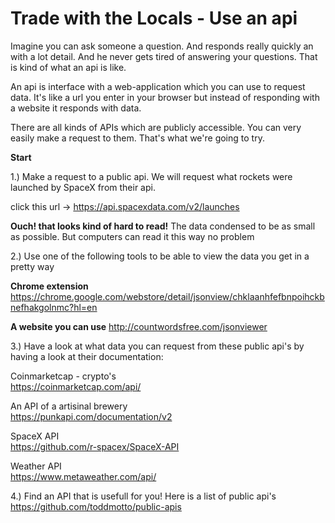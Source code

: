 # Trade with the Locals - Use an api

Imagine you can ask someone a question. And responds really quickly an with a lot detail. And he never gets tired of answering your questions. That is kind of what an api is like.

An api is interface with a web-application which you can use to request data. It's like a url you enter in your browser but instead of responding with a website it responds with data.

There are all kinds of APIs which are publicly accessible. You can very easily make a request to them. That's what we're going to try.

**Start**

1.) Make a request to a public api. We will request what rockets were launched by SpaceX from their api.

click this url -> https://api.spacexdata.com/v2/launches

**Ouch! that looks kind of hard to read!**
The data condensed to be as small as possible.
But computers can read it this way no problem

2.) Use one of the following tools to be able to view the data you get in a pretty way

**Chrome extension**
https://chrome.google.com/webstore/detail/jsonview/chklaanhfefbnpoihckbnefhakgolnmc?hl=en

**A website you can use**
http://countwordsfree.com/jsonviewer

3.) Have a look at what data you can request from these public api's by having a look at their documentation:

Coinmarketcap - crypto's  
https://coinmarketcap.com/api/

An API of a artisinal brewery  
https://punkapi.com/documentation/v2

SpaceX API  
https://github.com/r-spacex/SpaceX-API

Weather API   
https://www.metaweather.com/api/

4.) Find an API that is usefull for you! Here is a list of public api's
https://github.com/toddmotto/public-apis
